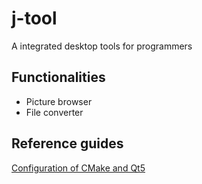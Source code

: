 # j-tool
A integrated desktop tools for programmers

## Functionalities
- Picture browser
- File converter

## Reference guides
[Configuration of CMake and Qt5](https://zhuanlan.zhihu.com/p/34667993)
